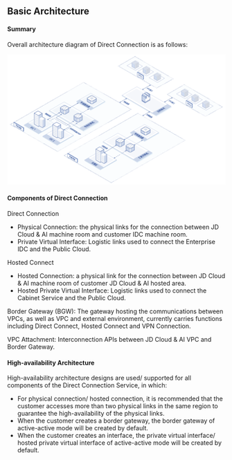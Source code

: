 ## Basic Architecture

#### Summary

Overall architecture diagram of Direct Connection is as follows:

 ![](../../../../image/Networking/Direct-Connect-Service/Introduction/Infrastructure.png)

#### Components of Direct Connection

Direct Connection

- Physical Connection: the physical links for the connection between JD Cloud & AI machine room and customer IDC machine room.
- Private Virtual Interface: Logistic links used to connect the Enterprise IDC and the Public Cloud.

Hosted Connect

- Hosted Connection: a physical link for the connection between JD Cloud & AI machine room of customer JD Cloud & AI hosted area.
- Hosted Private Virtual Interface: Logistic links used to connect the Cabinet Service and the Public Cloud.

Border Gateway (BGW): The gateway hosting the communications between VPCs, as well as VPC and external environment, currently carries functions including Direct Connect, Hosted Connect and VPN Connection.

VPC Attachment: Interconnection APIs between JD Cloud & AI VPC and Border Gateway.

#### High-availability Architecture

High-availability architecture designs are used/ supported for all components of the Direct Connection Service, in which:

- For physical connection/ hosted connection, it is recommended that the customer accesses more than two physical links in the same region to guarantee the high-availability of the physical links.
- When the customer creates a border gateway, the border gateway of active-active mode will be created by default.
- When the customer creates an interface, the private virtual interface/ hosted private virtual interface of active-active mode will be created by default.
